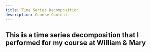 ```yaml
---
title: Time Series Decomposition
description: Course Content
---
```


This is a time series decomposition that I performed for my course at William & Mary
-

